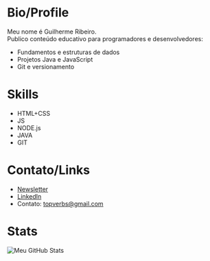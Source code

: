 # Bio/Profile
Meu nome é Guilherme Ribeiro.  
Publico conteúdo educativo para programadores e desenvolvedores:
- Fundamentos e estruturas de dados
- Projetos Java e JavaScript
- Git e versionamento

# Skills
- HTML+CSS
- JS
- NODE.js
- JAVA
- GIT

# Contato/Links
- [Newsletter](https://codemaps.pages.dev)
- [LinkedIn](https://www.linkedin.com/in/devgbr)
- Contato: topverbs@gmail.com

# Stats
![Meu GitHub Stats](https://github-readme-stats.vercel.app/api?username=devgbr86&show_icons=true&theme=dark)
